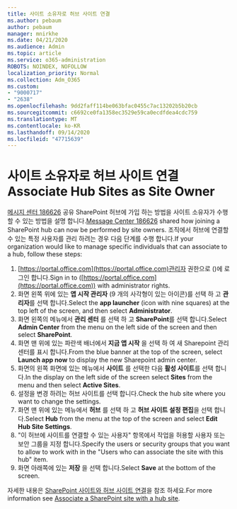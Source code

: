 ```yaml
---
title: 사이트 소유자로 허브 사이트 연결
ms.author: pebaum
author: pebaum
manager: mnirkhe
ms.date: 04/21/2020
ms.audience: Admin
ms.topic: article
ms.service: o365-administration
ROBOTS: NOINDEX, NOFOLLOW
localization_priority: Normal
ms.collection: Adm_O365
ms.custom:
- "9000717"
- "2638"
ms.openlocfilehash: 9dd2faff114be063bfac0455c7ac13202b5b20cb
ms.sourcegitcommit: c6692ce0fa1358ec3529e59ca0ecdfdea4cdc759
ms.translationtype: MT
ms.contentlocale: ko-KR
ms.lasthandoff: 09/14/2020
ms.locfileid: "47715639"
---
```

# <a name="associate-hub-sites-as-site-owner"></a><span data-ttu-id="6dea3-102">사이트 소유자로 허브 사이트 연결</span><span class="sxs-lookup"><span data-stu-id="6dea3-102">Associate Hub Sites as Site Owner</span></span>

<span data-ttu-id="6dea3-103">[메시지 센터 186626](https://admin.microsoft.com/Adminportal/Home?source=applauncher#/MessageCenter?id=MC186626) 공유 SharePoint 허브에 가입 하는 방법을 사이트 소유자가 수행할 수 있는 방법을 설명 합니다.</span><span class="sxs-lookup"><span data-stu-id="6dea3-103">[Message Center 186626](https://admin.microsoft.com/Adminportal/Home?source=applauncher#/MessageCenter?id=MC186626) shared how joining a SharePoint hub can now be performed by site owners.</span></span> <span data-ttu-id="6dea3-104">조직에서 허브에 연결할 수 있는 특정 사용자를 관리 하려는 경우 다음 단계를 수행 합니다.</span><span class="sxs-lookup"><span data-stu-id="6dea3-104">If your organization would like to manage specific individuals that can associate to a hub, follow these steps:</span></span> 

1. <span data-ttu-id="6dea3-105">[https://portal.office.com](https://portal.office.com)관리자 권한으로 ()에 로그인 합니다.</span><span class="sxs-lookup"><span data-stu-id="6dea3-105">Sign in to ([https://portal.office.com](https://portal.office.com)) with administrator rights.</span></span>
2. <span data-ttu-id="6dea3-106">화면 왼쪽 위에 있는 **앱 시작 관리자** (9 개의 사각형이 있는 아이콘)를 선택 하 고 **관리자**를 선택 합니다.</span><span class="sxs-lookup"><span data-stu-id="6dea3-106">Select the **app launcher** (icon with nine squares) at the top left of the screen, and then select **Administrator**.</span></span>
3. <span data-ttu-id="6dea3-107">화면 왼쪽의 메뉴에서 **관리 센터** 를 선택 하 고 **SharePoint**를 선택 합니다.</span><span class="sxs-lookup"><span data-stu-id="6dea3-107">Select **Admin Center** from the menu on the left side of the screen and then select **SharePoint**.</span></span>
4. <span data-ttu-id="6dea3-108">화면 맨 위에 있는 파란색 배너에서 **지금 앱 시작** 을 선택 하 여 새 Sharepoint 관리 센터를 표시 합니다.</span><span class="sxs-lookup"><span data-stu-id="6dea3-108">From the blue banner at the top of the screen, select **Launch app now** to display the new Sharepoint admin center.</span></span>
5. <span data-ttu-id="6dea3-109">화면의 왼쪽 화면에 있는 메뉴에서 **사이트** 를 선택한 다음 **활성 사이트**를 선택 합니다.</span><span class="sxs-lookup"><span data-stu-id="6dea3-109">In the display on the left side of the screen select **Sites** from the menu and then select **Active Sites**.</span></span>
6. <span data-ttu-id="6dea3-110">설정을 변경 하려는 허브 사이트를 선택 합니다.</span><span class="sxs-lookup"><span data-stu-id="6dea3-110">Check the hub site where you want to change the settings.</span></span>
7. <span data-ttu-id="6dea3-111">화면 맨 위에 있는 메뉴에서 **허브** 를 선택 하 고 **허브 사이트 설정 편집**을 선택 합니다.</span><span class="sxs-lookup"><span data-stu-id="6dea3-111">Select **Hub** from the menu at the top of the screen and select **Edit Hub Site Settings**.</span></span>
8. <span data-ttu-id="6dea3-112">"이 허브에 사이트를 연결할 수 있는 사용자" 항목에서 작업을 허용할 사용자 또는 보안 그룹을 지정 합니다.</span><span class="sxs-lookup"><span data-stu-id="6dea3-112">Specify the users or security groups that you want to allow to work with in the "Users who can associate the site with this hub" item.</span></span>
9. <span data-ttu-id="6dea3-113">화면 아래쪽에 있는 **저장** 을 선택 합니다.</span><span class="sxs-lookup"><span data-stu-id="6dea3-113">Select **Save** at the bottom of the screen.</span></span>

<span data-ttu-id="6dea3-114">자세한 내용은 [SharePoint 사이트와 허브 사이트 연결](https://support.office.com/article/associate-a-sharepoint-site-with-a-hub-site-ae0009fd-af04-4d3d-917d-88edb43efc05)을 참조 하세요.</span><span class="sxs-lookup"><span data-stu-id="6dea3-114">For more information see [Associate a SharePoint site with a hub site](https://support.office.com/article/associate-a-sharepoint-site-with-a-hub-site-ae0009fd-af04-4d3d-917d-88edb43efc05).</span></span> 